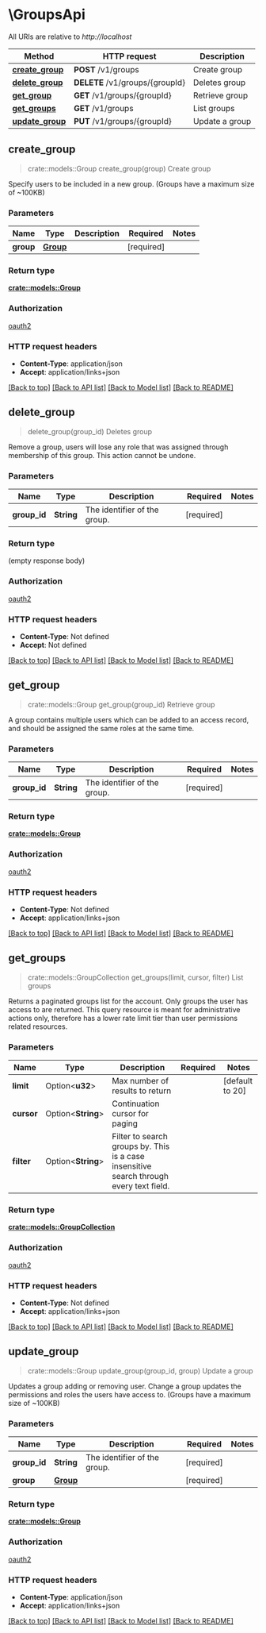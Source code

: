 # \GroupsApi

All URIs are relative to *http://localhost*

Method | HTTP request | Description
------------- | ------------- | -------------
[**create_group**](GroupsApi.md#create_group) | **POST** /v1/groups | Create group
[**delete_group**](GroupsApi.md#delete_group) | **DELETE** /v1/groups/{groupId} | Deletes group
[**get_group**](GroupsApi.md#get_group) | **GET** /v1/groups/{groupId} | Retrieve group
[**get_groups**](GroupsApi.md#get_groups) | **GET** /v1/groups | List groups
[**update_group**](GroupsApi.md#update_group) | **PUT** /v1/groups/{groupId} | Update a group



## create_group

> crate::models::Group create_group(group)
Create group

Specify users to be included in a new group. (Groups have a maximum size of ~100KB)

### Parameters


Name | Type | Description  | Required | Notes
------------- | ------------- | ------------- | ------------- | -------------
**group** | [**Group**](Group.md) |  | [required] |

### Return type

[**crate::models::Group**](Group.md)

### Authorization

[oauth2](./README.md#oauth2)

### HTTP request headers

- **Content-Type**: application/json
- **Accept**: application/links+json

[[Back to top]](#) [[Back to API list]](./README.md#documentation-for-api-endpoints) [[Back to Model list]](./README.md#documentation-for-models) [[Back to README]](./README.md)


## delete_group

> delete_group(group_id)
Deletes group

Remove a group, users will lose any role that was assigned through membership of this group. This action cannot be undone.

### Parameters


Name | Type | Description  | Required | Notes
------------- | ------------- | ------------- | ------------- | -------------
**group_id** | **String** | The identifier of the group. | [required] |

### Return type

 (empty response body)

### Authorization

[oauth2](./README.md#oauth2)

### HTTP request headers

- **Content-Type**: Not defined
- **Accept**: Not defined

[[Back to top]](#) [[Back to API list]](./README.md#documentation-for-api-endpoints) [[Back to Model list]](./README.md#documentation-for-models) [[Back to README]](./README.md)


## get_group

> crate::models::Group get_group(group_id)
Retrieve group

A group contains multiple users which can be added to an access record, and should be assigned the same roles at the same time.

### Parameters


Name | Type | Description  | Required | Notes
------------- | ------------- | ------------- | ------------- | -------------
**group_id** | **String** | The identifier of the group. | [required] |

### Return type

[**crate::models::Group**](Group.md)

### Authorization

[oauth2](./README.md#oauth2)

### HTTP request headers

- **Content-Type**: Not defined
- **Accept**: application/links+json

[[Back to top]](#) [[Back to API list]](./README.md#documentation-for-api-endpoints) [[Back to Model list]](./README.md#documentation-for-models) [[Back to README]](./README.md)


## get_groups

> crate::models::GroupCollection get_groups(limit, cursor, filter)
List groups

Returns a paginated groups list for the account. Only groups the user has access to are returned. This query resource is meant for administrative actions only, therefore has a lower rate limit tier than user permissions related resources.

### Parameters


Name | Type | Description  | Required | Notes
------------- | ------------- | ------------- | ------------- | -------------
**limit** | Option<**u32**> | Max number of results to return |  |[default to 20]
**cursor** | Option<**String**> | Continuation cursor for paging |  |
**filter** | Option<**String**> | Filter to search groups by. This is a case insensitive search through every text field. |  |

### Return type

[**crate::models::GroupCollection**](GroupCollection.md)

### Authorization

[oauth2](./README.md#oauth2)

### HTTP request headers

- **Content-Type**: Not defined
- **Accept**: application/links+json

[[Back to top]](#) [[Back to API list]](./README.md#documentation-for-api-endpoints) [[Back to Model list]](./README.md#documentation-for-models) [[Back to README]](./README.md)


## update_group

> crate::models::Group update_group(group_id, group)
Update a group

Updates a group adding or removing user. Change a group updates the permissions and roles the users have access to. (Groups have a maximum size of ~100KB)

### Parameters


Name | Type | Description  | Required | Notes
------------- | ------------- | ------------- | ------------- | -------------
**group_id** | **String** | The identifier of the group. | [required] |
**group** | [**Group**](Group.md) |  | [required] |

### Return type

[**crate::models::Group**](Group.md)

### Authorization

[oauth2](./README.md#oauth2)

### HTTP request headers

- **Content-Type**: application/json
- **Accept**: application/links+json

[[Back to top]](#) [[Back to API list]](./README.md#documentation-for-api-endpoints) [[Back to Model list]](./README.md#documentation-for-models) [[Back to README]](./README.md)

